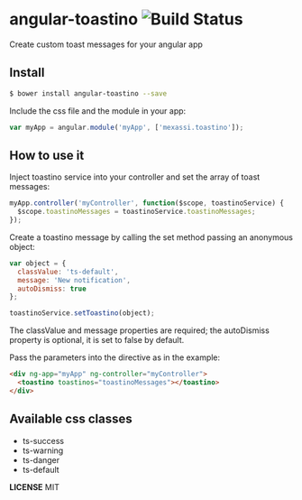 # angular-toastino ![Build Status](https://travis-ci.org/Mexassi/angular-toastino.svg)
Create custom toast messages for your angular app
## Install
```sh
$ bower install angular-toastino --save
```
Include the css file and the module in your app:
```js
var myApp = angular.module('myApp', ['mexassi.toastino']);
```
## How to use it
Inject toastino service into your controller and set the array of toast messages:
```js
myApp.controller('myController', function($scope, toastinoService) {
  $scope.toastinoMessages = toastinoService.toastinoMessages;
});
```
Create a toastino message by calling the set method passing an anonymous object:
```js
var object = {
  classValue: 'ts-default',
  message: 'New notification',
  autoDismiss: true
};

toastinoService.setToastino(object);
```
The classValue and message properties are required; the autoDismiss property is optional, it is set to false by default.

Pass the parameters into the directive as in the example:

```html
<div ng-app="myApp" ng-controller="myController">
  <toastino toastinos="toastinoMessages"></toastino>
</div>
```
## Available css classes

- ts-success
- ts-warning
- ts-danger
- ts-default

**LICENSE**
MIT
